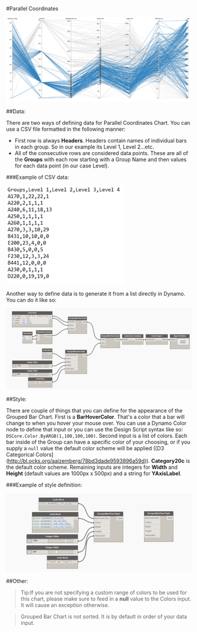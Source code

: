 #Parallel Coordinates

![](parallelCoordinates/pcImage.PNG)

##Data:

There are two ways of defining data for Parallel Coordinates Chart. You can use a CSV file formatted in the following manner: 

* First row is always <b>Headers</b>. Headers contain names of individual bars in each group. So in our example its Level 1, Level 2...etc.
* All of the consecutive rows are considered data points. These are all of the <b>Groups</b> with each row starting with a Group Name and then values for each data point (in our case Level). 

###Example of CSV data:

![](groupedBarChart/groupedBarChartData.PNG)

Another way to define data is to generate it from a list directly in Dynamo. You can do it like so: 

![](groupedBarChart/groupedBarChartDataManual.PNG)

##Style:

There are couple of things that you can define for the appearance of the Grouped Bar Chart. First is a <b>BarHoverColor</b>. That's a color that a bar will change to when you hover your mouse over. You can use a Dynamo Color node to define that input or you can use the Design Script syntax like so: `DSCore.Color.ByARGB(1,100,100,100)`. Second input is a list of colors. Each bar inside of the Group can have a specific color of your choosing, or if you supply a `null` value the default color scheme will be applied ([D3 Categorical Colors] (http://bl.ocks.org/aaizemberg/78bd3dade9593896a59d)). <b>Category20c</b> is the default color scheme. Remaining inputs are integers for <b>Width</b> and <b>Height</b> (default values are 1000px x 500px) and a string for <b>YAxisLabel</b>. 

###Example of style definition:

![](groupedBarChart/groupedBarChartStyle.PNG)

##Other:

<blockquote>
Tip:If you are not specifying a custom range of colors to be used for this chart, please make sure to feed in a <b>null</b> value to the Colors input. It will cause an exception otherwise. 
</blockquote>

<blockquote>
Grouped Bar Chart is not sorted. It is by default in order of your data input. 
</blockquote>
